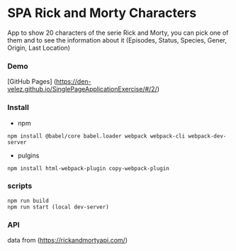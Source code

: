 # SPA Rick and Morty Characters
  
  App to show 20 characters of the serie Rick and Morty, you can pick one of them and to see the information about it (Episodes, Status, Species, Gener, Origin, Last Location)
  
### Demo
 [GitHub Pages] (https://den-velez.github.io/SinglePageApplicationExercise/#/2/)

### Install 
  
  - npm 
  ```
  npm install @babel/core babel.loader webpack webpack-cli webpack-dev-server
  ```
  - pulgins
  ```
  npm install html-webpack-plugin copy-webpack-plugin
  ```
  
### scripts
  ```
  npm run build 
  npm run start (local dev-server)
  ```
### API
  data from (https://rickandmortyapi.com/)

